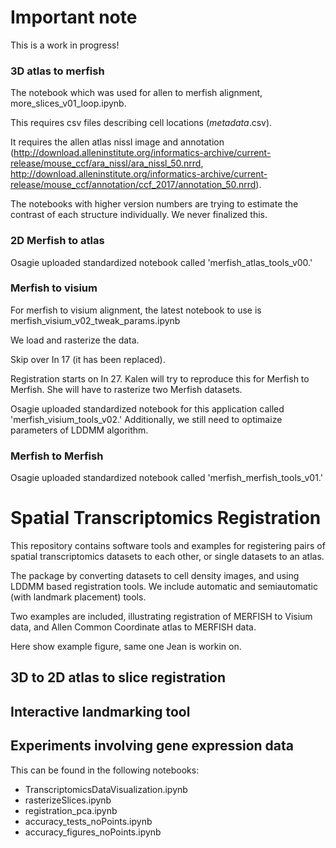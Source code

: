 # Important note
This is a work in progress!

### 3D atlas to merfish

The notebook which was used for allen to merfish alignment, more_slices_v01_loop.ipynb.

This requires csv files describing cell locations (*metadata*.csv).

It requires the allen atlas nissl image and annotation (http://download.alleninstitute.org/informatics-archive/current-release/mouse_ccf/ara_nissl/ara_nissl_50.nrrd, http://download.alleninstitute.org/informatics-archive/current-release/mouse_ccf/annotation/ccf_2017/annotation_50.nrrd).

The notebooks with higher version numbers are trying to estimate the contrast of each structure individually. We never finalized this.

### 2D Merfish to atlas
Osagie uploaded standardized notebook called 'merfish_atlas_tools_v00.'


### Merfish to visium
For merfish to visium alignment, the latest notebook to use is merfish_visium_v02_tweak_params.ipynb

We load and rasterize the data.

Skip over In 17 (it has been replaced).

Registration starts on In 27.  Kalen will try to reproduce this for Merfish to Merfish.  She will have to rasterize two Merfish datasets.

Osagie uploaded standardized notebook for this application called 'merfish_visium_tools_v02.' Additionally, we still need to optimaize parameters of LDDMM algorithm.

### Merfish to Merfish
Osagie uploaded standardized notebook called 'merfish_merfish_tools_v01.'


# Spatial Transcriptomics Registration
This repository contains software tools and examples for registering pairs of spatial transcriptomics datasets to each other, or single datasets to an atlas.

The package by converting datasets to cell density images, and using LDDMM based registration tools.  We include automatic and semiautomatic (with landmark placement) tools.

Two examples are included, illustrating registration of MERFISH to Visium data, and Allen Common Coordinate atlas to MERFISH data.


Here show example figure, same one Jean is workin on.


## 3D to 2D atlas to slice registration


## Interactive landmarking tool

## Experiments involving gene expression data
This can be found in the following notebooks:
- TranscriptomicsDataVisualization.ipynb
- rasterizeSlices.ipynb
- registration_pca.ipynb
- accuracy_tests_noPoints.ipynb
- accuracy_figures_noPoints.ipynb
